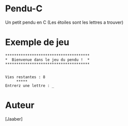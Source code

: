 # Pendu-C
Un petit pendu en C (Les étoiles sont les lettres a trouver)

# Exemple de jeu
```
**************************************
*  Bienvenue dans le jeu du pendu !  *
**************************************


Vies restantes : 8
     *****
Entrerz une lettre : _

```

# Auteur
[Jaaber]
